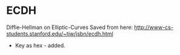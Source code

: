 # ECDH
Diffie-Hellman on Elliptic-Curves
Saved from here: http://www-cs-students.stanford.edu/~tjw/jsbn/ecdh.html
 - Key as hex - added.
